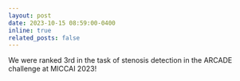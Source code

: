 ```yaml
---
layout: post
date: 2023-10-15 08:59:00-0400
inline: true
related_posts: false
---
```



We were ranked 3rd in the task of stenosis detection in the ARCADE challenge at MICCAI 2023!
